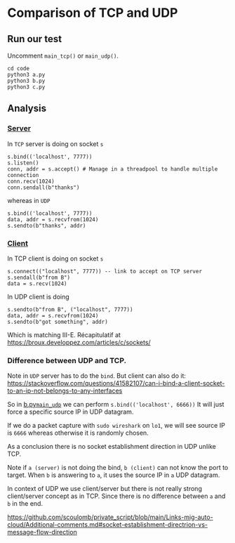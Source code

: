# Comparison of TCP and UDP


## Run our test

Uncomment `main_tcp()` or `main_udp()`.

````
cd code
python3 a.py
python3 b.py
python3 c.py
````


<!-- https://stackoverflow.com/questions/19742345/what-is-the-format-for-date-parameter-of-git-commit -->

## Analysis


### [Server](a.py)

In `TCP` server is doing on socket `s`

````
s.bind(('localhost', 7777))
s.listen()
conn, addr = s.accept() # Manage in a threadpool to handle multiple connection
conn.recv(1024)
conn.sendall(b"thanks")
````


whereas in `UDP` 


````
s.bind(('localhost', 7777))
data, addr = s.recvfrom(1024)
s.sendto(b"thanks", addr)
````

### [Client](b.py)


In TCP client is doing on socket `s`

````
s.connect(("localhost", 7777)) -- link to accept on TCP server
s.sendall(b"from B")
data = s.recv(1024)          
````

In UDP client is doing

````
s.sendto(b"from B", ("localhost", 7777))
data, addr = s.recvfrom(1024)
s.sendto(b"got something", addr)
````

Which is matching III-E. Récapitulatif at https://broux.developpez.com/articles/c/sockets/

### Difference between UDP and TCP.

Note in `UDP` server has to do the `bind`.
But client can also do it: https://stackoverflow.com/questions/41582107/can-i-bind-a-client-socket-to-an-ip-not-belongs-to-any-interfaces

So in [b.py`main_udp`](./code/b.py) we can perform `s.bind(('localhost', 6666))` 
It will just force a specific source IP in UDP datagram.

If we do a packet capture with `sudo wireshark` on `lo1`, we will see source IP is `6666` whereas otherwise it is randomly chosen.

As a conclusion there is no socket establishment direction in UDP unlike TCP.

Note if `a (server)` is not doing the bind,  `b (client)`  can not know the port to target.
When `b` is answering to `a`, it uses the source IP in `a` UDP datagram.

In context of UDP we use client/server but there is not really strong client/server concept as in TCP.
Since there is no difference between `a` and `b` in the end.


https://github.com/scoulomb/private_script/blob/main/Links-mig-auto-cloud/Additional-comments.md#socket-establishment-directrion-vs-message-flow-direction